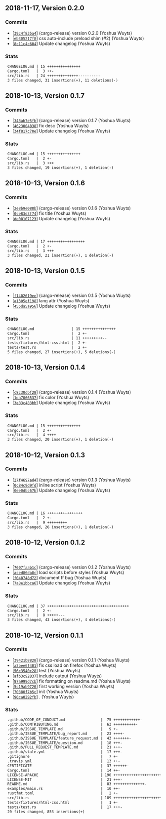 ## 2018-11-17, Version 0.2.0
### Commits
- [[`39c4f835a4`](https://github.com/rust-net-web/html-index/commit/39c4f835a4fc0f6656db232fe241d18b8bc2eca6)] (cargo-release) version 0.2.0 (Yoshua Wuyts)
- [[`eb305217f8`](https://github.com/rust-net-web/html-index/commit/eb305217f88d54d0b6502b8ee2c959791e272277)] css auto-include preload shim (#2) (Yoshua Wuyts)
- [[`8c11c4c604`](https://github.com/rust-net-web/html-index/commit/8c11c4c604a87a964a1f6a473545a900662bfa96)] Update changelog (Yoshua Wuyts)

### Stats
```diff
 CHANGELOG.md | 15 +++++++++++++++
 Cargo.toml   |  3 ++-
 src/lib.rs   | 24 ++++++++++++++----------
 3 files changed, 31 insertions(+), 11 deletions(-)
```


## 2018-10-13, Version 0.1.7
### Commits
- [[`348ab7e5fb`](https://github.com/rust-net-web/html-index/commit/348ab7e5fb5ee81613913acf27c543d91aec3c76)] (cargo-release) version 0.1.7 (Yoshua Wuyts)
- [[`4623004838`](https://github.com/rust-net-web/html-index/commit/46230048388101e39fbaae0f569a402f59737709)] fix desc (Yoshua Wuyts)
- [[`34f817c70e`](https://github.com/rust-net-web/html-index/commit/34f817c70e9a9f569eb42ea4911479ff26d7538f)] Update changelog (Yoshua Wuyts)

### Stats
```diff
 CHANGELOG.md | 15 +++++++++++++++
 Cargo.toml   |  2 +-
 src/lib.rs   |  3 +++
 3 files changed, 19 insertions(+), 1 deletion(-)
```


## 2018-10-13, Version 0.1.6
### Commits
- [[`2e8b9e088b`](https://github.com/rust-net-web/html-index/commit/2e8b9e088bd14bed1d585e5c213c4b11d3c4b875)] (cargo-release) version 0.1.6 (Yoshua Wuyts)
- [[`0ce83d3f74`](https://github.com/rust-net-web/html-index/commit/0ce83d3f74f887294fcd7704249a1ad289d666e4)] fix title (Yoshua Wuyts)
- [[`de00107123`](https://github.com/rust-net-web/html-index/commit/de00107123b85b35be93b1f202b7d5b975b89b18)] Update changelog (Yoshua Wuyts)

### Stats
```diff
 CHANGELOG.md | 17 +++++++++++++++++
 Cargo.toml   |  2 +-
 src/lib.rs   |  3 +++
 3 files changed, 21 insertions(+), 1 deletion(-)
```


## 2018-10-13, Version 0.1.5
### Commits
- [[`f1402619ee`](https://github.com/rust-net-web/html-index/commit/f1402619ee78c87b3290d0d7ca818d3c2978cc4f)] (cargo-release) version 0.1.5 (Yoshua Wuyts)
- [[`a1305ef198`](https://github.com/rust-net-web/html-index/commit/a1305ef198cb99828b4e2cce1840d3da42a642ab)] lang attr (Yoshua Wuyts)
- [[`456da5a956`](https://github.com/rust-net-web/html-index/commit/456da5a9567ed209b1e3bf228867b55a2548cadd)] Update changelog (Yoshua Wuyts)

### Stats
```diff
 CHANGELOG.md                 | 15 +++++++++++++++
 Cargo.toml                   |  2 +-
 src/lib.rs                   | 11 +++++++++--
 tests/fixtures/html-css.html |  2 +-
 tests/test.rs                |  2 +-
 5 files changed, 27 insertions(+), 5 deletions(-)
```


## 2018-10-13, Version 0.1.4
### Commits
- [[`c8c30dbf28`](https://github.com/rust-net-web/html-index/commit/c8c30dbf28fa0de7becc0f07c701cdc9c9db03ff)] (cargo-release) version 0.1.4 (Yoshua Wuyts)
- [[`1da7066537`](https://github.com/rust-net-web/html-index/commit/1da70665379516e17ce0799f6072c791b23a4325)] fix color (Yoshua Wuyts)
- [[`3e83c483bb`](https://github.com/rust-net-web/html-index/commit/3e83c483bbfb1e184334ace1e7abd5d9a0f9a920)] Update changelog (Yoshua Wuyts)

### Stats
```diff
 CHANGELOG.md | 15 +++++++++++++++
 Cargo.toml   |  2 +-
 src/lib.rs   |  4 ++++
 3 files changed, 20 insertions(+), 1 deletion(-)
```


## 2018-10-12, Version 0.1.3
### Commits
- [[`27f4697ad4`](https://github.com/rust-net-web/html-index/commit/27f4697ad4c72ecb5245ffcd065e2979794183de)] (cargo-release) version 0.1.3 (Yoshua Wuyts)
- [[`0c84c9d9fd`](https://github.com/rust-net-web/html-index/commit/0c84c9d9fdcd03c01998e62075f335548919fb87)] inline script (Yoshua Wuyts)
- [[`0ee0dbc67b`](https://github.com/rust-net-web/html-index/commit/0ee0dbc67b9bc5a8e01382ba556d708aa68180b4)] Update changelog (Yoshua Wuyts)

### Stats
```diff
 CHANGELOG.md | 16 ++++++++++++++++
 Cargo.toml   |  2 +-
 src/lib.rs   |  9 +++++++++
 3 files changed, 26 insertions(+), 1 deletion(-)
```


## 2018-10-12, Version 0.1.2
### Commits
- [[`7607faab1c`](https://github.com/rust-net-web/html-index/commit/7607faab1c7753e4fbdae1d807c00cb5bd39f15e)] (cargo-release) version 0.1.2 (Yoshua Wuyts)
- [[`aced86da8c`](https://github.com/rust-net-web/html-index/commit/aced86da8c4db3ea52134180e02999ae9aa762f6)] load scripts before styles (Yoshua Wuyts)
- [[`f048748d72`](https://github.com/rust-net-web/html-index/commit/f048748d7229c1f105dce982ca43bb8e8415aca3)] document ff bug (Yoshua Wuyts)
- [[`7a8e1bbca6`](https://github.com/rust-net-web/html-index/commit/7a8e1bbca6f24826fb33ced69dc016189662babd)] Update changelog (Yoshua Wuyts)

### Stats
```diff
 CHANGELOG.md | 37 +++++++++++++++++++++++++++++++++++++
 Cargo.toml   |  2 +-
 src/lib.rs   |  8 +++++---
 3 files changed, 43 insertions(+), 4 deletions(-)
```


## 2018-10-12, Version 0.1.1
### Commits
- [[`39421b8828`](https://github.com/rust-net-web/html-index/commit/39421b8828266d68050cf7eb1ee2e905976fbee8)] (cargo-release) version 0.1.1 (Yoshua Wuyts)
- [[`a3bee6f401`](https://github.com/rust-net-web/html-index/commit/a3bee6f401ac51ab4262ed4e3758780e75ce11d5)] fix css load on firefox (Yoshua Wuyts)
- [[`56c3540c28`](https://github.com/rust-net-web/html-index/commit/56c3540c283a2edeffad88bd6d7bedeba80890ee)] test (Yoshua Wuyts)
- [[`afb3c92837`](https://github.com/rust-net-web/html-index/commit/afb3c92837d8939f0c0f0afdb7affa2d8845e4bd)] include output (Yoshua Wuyts)
- [[`87a999d7cb`](https://github.com/rust-net-web/html-index/commit/87a999d7cbff30a4c29b2db5e67db6b6304d27e3)] fix formatting on readme.md (Yoshua Wuyts)
- [[`5c19ab9720`](https://github.com/rust-net-web/html-index/commit/5c19ab972094ed116f62f284fd325e045e3d9ef7)] first working version (Yoshua Wuyts)
- [[`70380f7b5c`](https://github.com/rust-net-web/html-index/commit/70380f7b5c5c5477f8fb6f42c521222ada3d29bd)] init (Yoshua Wuyts)
- [[`90ca0292fb`](https://github.com/rust-net-web/html-index/commit/90ca0292fb7c934d68b44ab8a7c6d0061cd40889)] . (Yoshua Wuyts)

### Stats
```diff
 .github/CODE_OF_CONDUCT.md                |  75 ++++++++++++-
 .github/CONTRIBUTING.md                   |  63 ++++++++++-
 .github/ISSUE_TEMPLATE.md                 |   9 +-
 .github/ISSUE_TEMPLATE/bug_report.md      |  23 ++++-
 .github/ISSUE_TEMPLATE/feature_request.md |  43 +++++++-
 .github/ISSUE_TEMPLATE/question.md        |  18 +++-
 .github/PULL_REQUEST_TEMPLATE.md          |  21 +++-
 .github/stale.yml                         |  17 +++-
 .gitignore                                |   7 +-
 .travis.yml                               |  13 ++-
 CERTIFICATE                               |  37 ++++++-
 Cargo.toml                                |  14 ++-
 LICENSE-APACHE                            | 190 +++++++++++++++++++++++++++++++-
 LICENSE-MIT                               |  21 +++-
 README.md                                 |  83 ++++++++++++++-
 examples/main.rs                          |  10 ++-
 rustfmt.toml                              |   2 +-
 src/lib.rs                                | 189 +++++++++++++++++++++++++++++++-
 tests/fixtures/html-css.html              |   1 +-
 tests/test.rs                             |  17 +++-
 20 files changed, 853 insertions(+)
```


